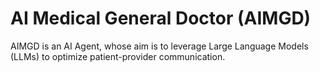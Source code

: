 # AI Medical General Doctor (AIMGD)

AIMGD is an AI Agent, whose aim is to leverage Large Language Models (LLMs) to optimize patient-provider communication.

